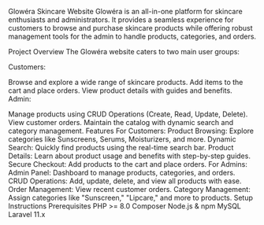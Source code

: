 Glowéra Skincare Website
Glowéra is an all-in-one platform for skincare enthusiasts and administrators. It provides a seamless experience for customers to browse and purchase skincare products while offering robust management tools for the admin to handle products, categories, and orders.

Project Overview
The Glowéra website caters to two main user groups:

Customers:

Browse and explore a wide range of skincare products.
Add items to the cart and place orders.
View product details with guides and benefits.
Admin:

Manage products using CRUD Operations (Create, Read, Update, Delete).
View customer orders.
Maintain the catalog with dynamic search and category management.
Features
For Customers:
Product Browsing:
Explore categories like Sunscreens, Serums, Moisturizers, and more.
Dynamic Search:
Quickly find products using the real-time search bar.
Product Details:
Learn about product usage and benefits with step-by-step guides.
Secure Checkout:
Add products to the cart and place orders.
For Admins:
Admin Panel:
Dashboard to manage products, categories, and orders.
CRUD Operations:
Add, update, delete, and view all products with ease.
Order Management:
View recent customer orders.
Category Management:
Assign categories like "Sunscreen," "Lipcare," and more to products.
Setup Instructions
Prerequisites
PHP >= 8.0
Composer
Node.js & npm
MySQL
Laravel 11.x
